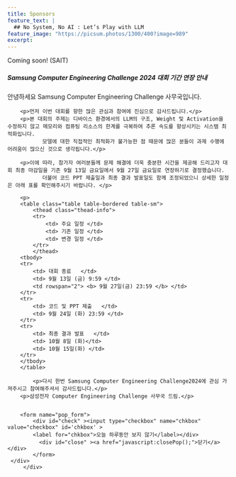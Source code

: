 ```yaml
---
title: Sponsors
feature_text: |
  ## No System, No AI : Let’s Play with LLM
feature_image: "https://picsum.photos/1300/400?image=989"
excerpt:
---
```


Coming soon!
(SAIT)


<!-- layer popup content -->


<div class="layerPopup" id="layer_popup" style="visibility: visible;">
    <div class="layerBox">
        <h5 class="title">Samsung Computer Engineering Challenge 2024 대회 기간 연장 안내</h5>
        <div class="cont">
            <p>안녕하세요         
	    Samsung Computer Engineering Challenge 사무국입니다.</p>  
	   
	    <p>먼저 이번 대회를 향한 많은 관심과 참여에 진심으로 감사드립니다.</p>  
	    <p>본 대회의 주제는 디바이스 환경에서의 LLM의 구조, Weight 및 Activation을 수정하지 않고 메모리와 컴퓨팅 리소스의 한계를 극복하여 추론 속도를 향상시키는 시스템 최적화입니다.         
               모델에 대한 직접적인 최적화가 불가능한 점 때문에 많은 분들이 과제 수행에 어려움이 많으신 것으로 생각됩니다.</p>  
            
	    <p>이에 따라, 참가자 여러분들께 문제 해결에 더욱 충분한 시간을 제공해 드리고자 대회 최종 마감일을 기존 9월 13일 금요일에서 9월 27일 금요일로 연장하기로 결정했습니다.          
               더불어 코드 PPT 제출일과 최종 결과 발표일도 함께 조정되었으니 상세한 일정은 아래 표를 확인해주시기 바랍니다. </p>

		<p>
  		<table class="table table-bordered table-sm">
			<thead class="thead-info">	
			<tr>
				<td> 주요 일정 </td> 
				<td> 기존 일정 </td> 
   				<td> 변경 일정 </td> 
 			</tr>		
			</thead>
  		<tbody>
		<tr>
			<td> 대회 종료   </td> 
			<td> 9월 13일 (금) 9:59 </td> 
   			<td rowspan="2"> <b> 9월 27일(금) 23:59 </b> </td> 
 		</tr>	
   		<tr>
   			<td> 코드 및 PPT 제출   </td> 
			<td> 9월 24일 (화) 23:59 </td> 
 		</tr>	
   		<tr>
   			<td> 최종 결과 발표   </td> 
			<td> 10월 8일 (화)</td> 
   			<td> 10월 15일(화) </td> 
 		</tr>			
  		</tbody>
  		</table>

            <p>다시 한번 Samsung Computer Engineering Challenge2024에 관심 가져주시고 참여해주셔서 감사드립니다.</p>    
	    <p>삼성전자 Computer Engineering Challenge 사무국 드림.</p>    
                  
         
        <form name="pop_form">
            <div id="check" ><input type="checkbox" name="chkbox" value="checkbox" id='chkbox' >
            <label for="chkbox">오늘 하루동안 보지 않기</label></div>
		      <div id="close" ><a href="javascript:closePop();">닫기</a></div>    
		    </form>
	 </div>
         </div>

